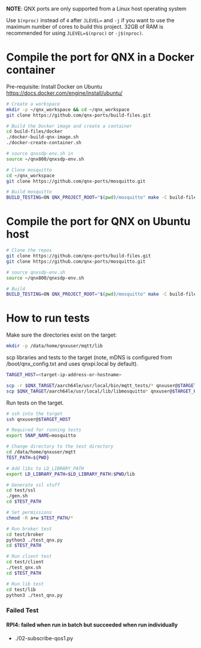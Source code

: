 **NOTE**: QNX ports are only supported from a Linux host operating system

Use `$(nproc)` instead of `4` after `JLEVEL=` and `-j` if you want to use the maximum number of cores to build this project.
32GB of RAM is recommended for using `JLEVEL=$(nproc)` or `-j$(nproc)`.

# Compile the port for QNX in a Docker container

Pre-requisite: Install Docker on Ubuntu https://docs.docker.com/engine/install/ubuntu/
```bash
# Create a workspace
mkdir -p ~/qnx_workspace && cd ~/qnx_workspace
git clone https://github.com/qnx-ports/build-files.git

# Build the Docker image and create a container
cd build-files/docker
./docker-build-qnx-image.sh
./docker-create-container.sh

# source qnxsdp-env.sh in
source ~/qnx800/qnxsdp-env.sh

# Clone mosquitto
cd ~/qnx_workspace
git clone https://github.com/qnx-ports/mosquitto.git

# Build mosquitto
BUILD_TESTING=ON QNX_PROJECT_ROOT="$(pwd)/mosquitto" make -C build-files/ports/mosquitto install -j4
```

# Compile the port for QNX on Ubuntu host

```bash
# Clone the repos
git clone https://github.com/qnx-ports/build-files.git
git clone https://github.com/qnx-ports/mosquitto.git

# source qnxsdp-env.sh
source ~/qnx800/qnxsdp-env.sh

# Build
BUILD_TESTING=ON QNX_PROJECT_ROOT="$(pwd)/mosquitto" make -C build-files/ports/mosquitto install -j4
```

# How to run tests

Make sure the directories exist on the target:
```bash
mkdir -p /data/home/qnxuser/mqtt/lib
```

scp libraries and tests to the target (note, mDNS is configured from
/boot/qnx_config.txt and uses qnxpi.local by default).
```bash
TARGET_HOST=<target-ip-address-or-hostname>

scp -r $QNX_TARGET/aarch64le/usr/local/bin/mqtt_tests/* qnxuser@$TARGET_HOST:/data/home/qnxuser/mqtt
scp $QNX_TARGET/aarch64le/usr/local/lib/libmosquitto* qnxuser@$TARGET_HOST:/data/home/qnxuser/mqtt/lib
```

Run tests on the target.

```bash
# ssh into the target
ssh qnxuser@$TARGET_HOST

# Required for running tests
export SNAP_NAME=mosquitto

# Change directory to the test directory
cd /data/home/qnxuser/mqtt
TEST_PATH=${PWD}

# Add libs to LD_LIBRARY_PATH
export LD_LIBRARY_PATH=$LD_LIBRARY_PATH:$PWD/lib

# Generate ssl stuff
cd test/ssl
./gen.sh
cd $TEST_PATH

# Set permissions
chmod -R a+w $TEST_PATH/*

# Run broker test
cd test/broker
python3 ./test_qnx.py
cd $TEST_PATH

# Run client test
cd test/client
./test_qnx.sh
cd $TEST_PATH

# Run lib test
cd test/lib
python3 ./test_qnx.py
```

### Failed Test

#### RPI4: failed when run in batch but succeeded when run individually
- ./02-subscribe-qos1.py
